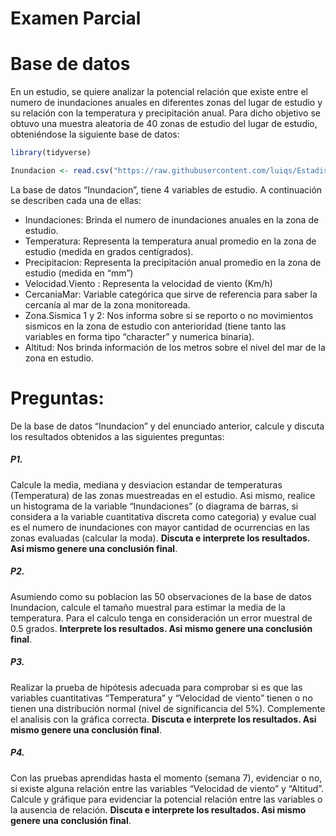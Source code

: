 Examen Parcial
================

# Base de datos

En un estudio, se quiere analizar la potencial relación que existe entre
el numero de inundaciones anuales en diferentes zonas del lugar de
estudio y su relación con la temperatura y precipitación anual. Para
dicho objetivo se obtuvo una muestra aleatoria de 40 zonas de estudio
del lugar de estudio, obteniéndose la siguiente base de datos:

``` r
library(tidyverse)
```

``` r
Inundacion <- read.csv("https://raw.githubusercontent.com/luiqs/Estadistica-Aplicada/main/PDB/Inundacion.csv")
```

La base de datos “Inundacion”, tiene 4 variables de estudio. A
continuación se describen cada una de ellas:

-   Inundaciones: Brinda el numero de inundaciones anuales en la zona de
    estudio.
-   Temperatura: Representa la temperatura anual promedio en la zona de
    estudio (medida en grados centígrados).
-   Precipitacion: Representa la precipitación anual promedio en la zona
    de estudio (medida en “mm”)
-   Velocidad.Viento : Representa la velocidad de viento (Km/h)
-   CercaniaMar: Variable categórica que sirve de referencia para saber
    la cercanía al mar de la zona monitoreada.
-   Zona.Sismica 1 y 2: Nos informa sobre si se reporto o no movimientos
    sismicos en la zona de estudio con anterioridad (tiene tanto las
    variables en forma tipo “character” y numerica binaria).
-   Altitud: Nos brinda información de los metros sobre el nivel del mar
    de la zona en estudio.

# Preguntas:

De la base de datos “Inundacion” y del enunciado anterior, calcule y
discuta los resultados obtenidos a las siguientes preguntas:

##### P1.

Calcule la media, mediana y desviacion estandar de temperaturas
(Temperatura) de las zonas muestreadas en el estudio. Asi mismo, realice
un histograma de la variable “Inundaciones” (o diagrama de barras, si
considera a la variable cuantitativa discreta como categoria) y evalue
cual es el numero de inundaciones con mayor cantidad de ocurrencias en
las zonas evaluadas (calcular la moda). **Discuta e interprete los
resultados. Asi mismo genere una conclusión final**.

##### P2.

Asumiendo como su poblacion las 50 observaciones de la base de datos
Inundacion, calcule el tamaño muestral para estimar la media de la
temperatura. Para el calculo tenga en consideración un error muestral de
0.5 grados. **Interprete los resultados. Asi mismo genere una conclusión
final**.

##### P3.

Realizar la prueba de hipótesis adecuada para comprobar si es que las
variables cuantitativas “Temperatura” y “Velocidad de viento” tienen o
no tienen una distribución normal (nivel de significancia del 5%).
Complemente el analisis con la gráfica correcta. **Discuta e interprete
los resultados. Asi mismo genere una conclusión final**.

##### P4.

Con las pruebas aprendidas hasta el momento (semana 7), evidenciar o no,
si existe alguna relación entre las variables “Velocidad de viento” y
“Altitud”. Calcule y gráfique para evidenciar la potencial relación
entre las variables o la ausencia de relación. **Discuta e interprete
los resultados. Asi mismo genere una conclusión final**.

